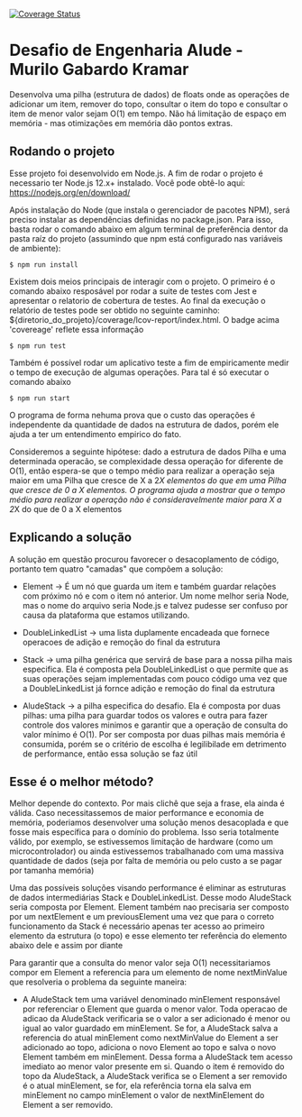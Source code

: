 [![Coverage Status](https://coveralls.io/repos/github/mgkramar/Alude-Stack/badge.svg?t=eSlUAb)](https://coveralls.io/github/mgkramar/Alude-Stack)

# Desafio de Engenharia Alude - Murilo Gabardo Kramar

Desenvolva uma pilha (estrutura de dados) de floats onde as operações de adicionar um item,
remover do topo, consultar o item do topo e consultar o item de menor valor sejam O(1) em
tempo. Não há limitação de espaço em memória - mas otimizações em memória dão pontos
extras.

## Rodando o projeto

Esse projeto foi desenvolvido em Node.js. A fim de rodar o projeto é necessario ter Node.js 12.x+ instalado. Você pode obtê-lo aqui: https://nodejs.org/en/download/

Após instalação do Node (que instala o gerenciador de pacotes NPM), será preciso instalar as dependências definidas no package.json. Para isso, basta rodar o comando abaixo em algum terminal de preferência dentor da pasta raíz do projeto (assumindo que npm está configurado nas variáveis de ambiente):

```
$ npm run install
```

Existem dois meios principais de interagir com o projeto. O primeiro é o comando abaixo resposável por rodar a suite de testes com Jest e apresentar o relatorio de cobertura de testes. Ao final da execução o relatório de testes pode ser obtido no seguinte caminho: \${diretorio_do_projeto}/coverage/lcov-report/index.html. O badge acima 'covereage' reflete essa informação

```
$ npm run test
```

Também é possível rodar um aplicativo teste a fim de empiricamente medir o tempo de execução de algumas operações. Para tal é só executar o comando abaixo

```
$ npm run start
```

O programa de forma nehuma prova que o custo das operações é independente da quantidade de dados na estrutura de dados, porém ele ajuda a ter um entendimento empirico do fato.

Consideremos a seguinte hipótese: dado a estrutura de dados Pilha e uma determinada operacão, se complexidade dessa operação for diferente de O(1), então espera-se que o tempo médio para realizar a operação seja maior em uma Pilha que cresce de X a 2*X elementos do que em uma Pilha que cresce de 0 a X elementos. O programa ajuda a mostrar que o tempo médio para realizar a operação não é consideravelmente maior para X a 2*X do que de 0 a X elementos

## Explicando a solução

A solução em questão procurou favorecer o desacoplamento de código, portanto tem quatro "camadas" que compõem a solução:

- Element -> É um nó que guarda um item e também guardar relações com próximo nó e com o item nó anterior. Um nome melhor seria Node, mas o nome do arquivo seria Node.js e talvez pudesse ser confuso por causa da plataforma que estamos utilizando.

- DoubleLinkedList -> uma lista duplamente encadeada que fornece operacoes de adição e remoção do final da estrutura

- Stack -> uma pilha genérica que servirá de base para a nossa pilha mais especifica. Ela é composta pela DoubleLinkedList o que permite que as suas operações sejam implementadas com pouco código uma vez que a DoubleLinkedList já fornce adição e remoção do final da estrutura

- AludeStack -> a pilha especifica do desafio. Ela é composta por duas pilhas: uma pilha para guardar todos os valores e outra para fazer controle dos valores minimos e garantir que a operação de consulta do valor mínimo é O(1). Por ser composta por duas pilhas mais memória é consumida, porém se o critério de escolha é legilibilade em detrimento de performance, então essa solução se faz útil

## Esse é o melhor método?

Melhor depende do contexto. Por mais clichê que seja a frase, ela ainda é válida. Caso necessitassemos de maior performance e economia de memória, poderiamos desenvolver uma solução menos desacoplada e que fosse mais específica para o domínio do problema. Isso seria totalmente válido, por exemplo, se estivessemos limitação de hardware (como um microcontrolador) ou ainda estivessemos trabalhanado com uma massiva quantidade de dados (seja por falta de memória ou pelo custo a se pagar por tamanha memória)

Uma das possíveis soluções visando performance é eliminar as estruturas de dados intermediárias Stack e DoubleLinkedList. Desse modo AludeStack seria composta por Element. Element também nao precisaria ser composto por um nextElement e um previousElement uma vez que para o correto funcionamento da Stack é necessário apenas ter acesso ao primeiro elemento da estrutura (o topo) e esse elemento ter referência do elemento abaixo dele e assim por diante

Para garantir que a consulta do menor valor seja O(1) necessitariamos compor em Element a referencia para um elemento de nome nextMinValue que resolveria o problema da seguinte maneira:

- A AludeStack tem uma variável denominado minElement responsável por referenciar o Element que guarda o menor valor. Toda operacao de adicao da AludeStack verificaria se o valor a ser adicionado é menor ou igual ao valor guardado em minElement. Se for, a AludeStack salva a referencia do atual minElement como nextMinValue do Element a ser adicionado ao topo, adiciona o novo Element ao topo e salva o novo Element também em minElement. Dessa forma a AludeStack tem acesso imediato ao menor valor presente em si. Quando o item é removido do topo da AludeStack, a AludeStack verifica se o Element a ser removido é o atual minElement, se for, ela referência torna ela salva em minElement
  no campo minElement o valor de nextMinElement do Element a ser removido.
